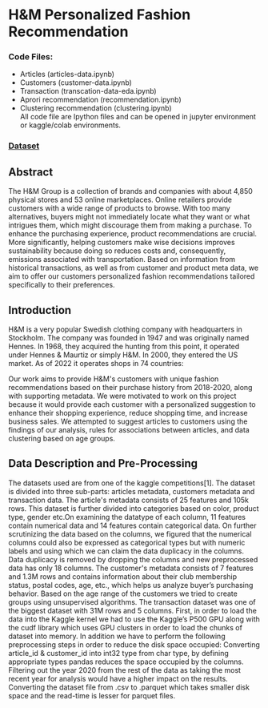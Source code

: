 # H\&M Personalized Fashion Recommendation  
### Code Files:  
- Articles (articles-data.ipynb)  
- Customers (customer-data.ipynb)  
- Transaction (transcation-data-eda.ipynb)  
- Aprori recommendation (recommendation.ipynb)  
- Clustering recommendation (clustering.ipynb)    
All code file are Ipython files and can be opened in jupyter environment or kaggle/colab environments.  

### [Dataset](https://www.kaggle.com/competitions/h-and-m-personalized-fashion-recommendations/data)  

## Abstract  
The H&M Group is a collection of brands and companies with about 4,850 physical stores and 53 online marketplaces. Online retailers provide customers with a wide range of products to browse. With too many alternatives, buyers might not immediately locate what they want or what intrigues them, which might discourage them from making a purchase. To enhance the purchasing experience, product recommendations are crucial. More significantly, helping customers make wise decisions improves sustainability because doing so reduces costs and, consequently, emissions associated with transportation. Based on information from historical transactions, as well as from customer and product meta data, we aim to offer our customers personalized fashion recommendations tailored specifically to their preferences.  

## Introduction  
H&M is a very popular Swedish clothing company with headquarters in Stockholm. The company was founded in 1947 and was originally named Hennes. In 1968, they acquired the hunting from this point, it operated under Hennes & Maurtiz or simply H&M. In 2000, they entered the US market. As of 2022 it operates shops in 74 countries:  

Our work aims to provide H&M's customers with unique fashion recommendations based on their purchase history from 2018-2020, along with supporting metadata. We were motivated to work on this project because it would provide each customer with a personalized suggestion to enhance their shopping experience, reduce shopping time, and increase business sales. We attempted to suggest articles to customers using the findings of our analysis, rules for associations between articles, and data clustering based on age groups.  
 
## Data Description and Pre-Processing  
The datasets used are from one of the kaggle competitions[1]. The dataset is divided into three sub-parts: articles metadata, customers metadata and transaction data. The article's metadata consists of 25 features and 105k rows. This dataset is further divided into categories based on color, product type, gender etc.On examining the datatype of each column, 11 features contain numerical data and 14 features contain categorical data. On further scrutinizing the data based on the columns, we figured that the numerical columns could also be expressed as categorical types but with numeric labels and using which we can claim the data duplicacy in the columns. Data duplicacy is removed by dropping the columns and new preprocessed data has only 18 columns. The customer's metadata consists of 7 features and 1.3M rows and contains information about their club membership status, postal codes, age, etc., which helps us analyze buyer’s purchasing behavior. Based on the age range of the customers we tried to create groups using unsupervised algorithms. The transaction dataset was one of the biggest dataset with 31M rows and 5 columns. First, in order to load the data into the Kaggle kernel we had to use the Kaggle’s P500 GPU along with the cudf library which uses GPU clusters in order to load the chunks of dataset into memory. In addition we have to perform the following preprocessing steps in order to reduce the disk space occupied: Converting article_id & customer_id into int32 type from char type, by defining appropriate types pandas reduces the space occupied by the columns. Filtering out the year 2020 from the rest of the data as taking the most recent year for analysis would have a higher impact on the results. Converting the dataset file from .csv to .parquet which takes smaller disk space and the read-time is lesser for parquet files.

